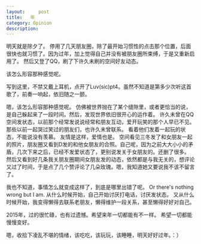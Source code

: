 ```yaml
---
layout:     post
title:   年
category: Opinion
description: 
---
```

明天就是除夕了。
停用了几天朋友圈，除了最开始习惯性的点击那个位置，后面很快也就习惯了。因为过年，加上觉得自己并没有被朋友圈所束缚，于是又重新启用了。
然后又登了QQ，刷了下许久未刷的空间好友动态。


该怎么形容那种感觉呢。


写到这里，不禁又戴上耳机，点开了Luv(sic)pt4。虽然不知道是第多少次听这首歌了，前奏一响起，依旧随之一颤。


嗯，该怎么形容那种感觉呢。
仿佛被世界抛在了某个缝隙里，或者更恰当的说，是自己躲起来了一段时间。然后，发现世界依旧很开心的运作着。
许久未曾在QQ空间发状态，以前那个经常发说说经常和朋友互动，爱开玩笑的那个人早已不见。那些以前一起哭过笑过的朋友们，也许久未曾联系。
看着他们发着一起玩的状态，不能说没有羡慕。
友情是这样，爱情也是。
空间看见三冬发了和女朋友一起的照片，朋友圈又看到D发的和他女朋友的合照。自己呢，因为之前大大小小的矛盾，几次下来之后，已经不发爱状态了，更别说发关于女朋友的。还删了很多。
然后又看到好几条我关朋友圈期间女朋友发的动态，依然都是与我无关的，想评论又过了时间，于是点了几个赞评论了几朵玫瑰。嗯，我知道她又要说我不该不留言了。
 
 
我也不知道，事情怎么就变成这样了，到底是哪里出错了呢。
Or there's nothing wrong but I am.
从什么时候开始，自己开始讨厌打电话，讨厌发状态。
又从什么时候开始，我变得懒得去联系老朋友，懒得维护一段关系，甚至懒得好好对自己。


2015年，过的很忙碌，也有过遗憾。希望来年一切都能有不一样。
希望一切都能慢慢变好。


嗯，收拾下凌乱不堪的情绪，该吃吃，该玩玩，该睡睡，明天好好过年。：）
